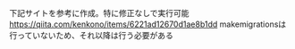 下記サイトを参考に作成。特に修正なしで実行可能
https://qiita.com/kenkono/items/6221ad12670d1ae8b1dd
makemigrationsは行っていないため、それ以降は行う必要がある
